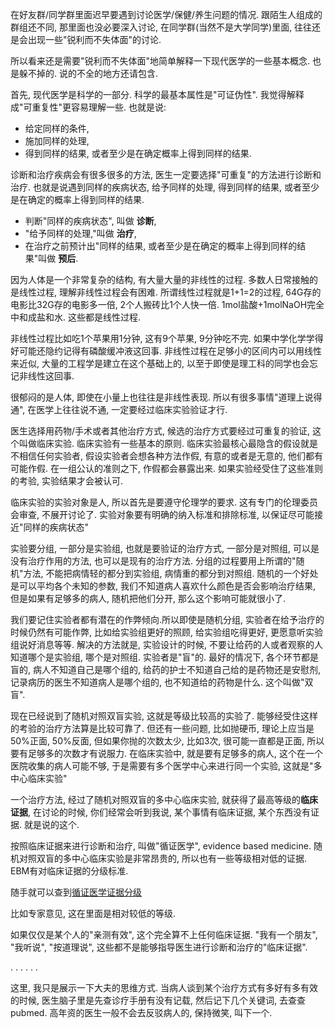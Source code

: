 <!--
.. title: 讨论医学问题前的基础讨论
.. slug: what-is-ebm
.. date: 2018-1-3 16:00:00 UTC+08:00
.. tags:
.. category:
.. link:
.. description:
.. type: text
-->

在好友群/同学群里面迟早要遇到讨论医学/保健/养生问题的情况. 跟陌生人组成的群组还不同, 那里面也没必要深入讨论, 在同学群(当然不是大学同学)里面, 往往还是会出现一些"锐利而不失体面"的讨论.

所以看来还是需要"锐利而不失体面"地简单解释一下现代医学的一些基本概念. 也是躲不掉的. 说的不全的地方还请包含.

首先, 现代医学是科学的一部分. 科学的最基本属性是"可证伪性". 我觉得解释成"可重复性"更容易理解一些. 也就是说:

* 给定同样的条件,
* 施加同样的处理,
* 得到同样的结果, 或者至少是在确定概率上得到同样的结果.
<!-- TEASER_END -->


诊断和治疗疾病会有很多很多的方法, 医生一定要选择"可重复"的方法进行诊断和治疗. 也就是说遇到同样的疾病状态, 给予同样的处理, 得到同样的结果, 或者至少是在确定的概率上得到同样的结果.

* 判断"同样的疾病状态", 叫做 **诊断**,
* "给予同样的处理,"叫做 **治疗**,
* 在治疗之前预计出"同样的结果, 或者至少是在确定的概率上得到同样的结果"叫做 **预后**.

因为人体是一个非常复杂的结构, 有大量大量的非线性的过程. 多数人日常接触的是线性过程, 理解非线性过程会有困难. 所谓线性过程就是1+1=2的过程, 64G存的电影比32G存的电影多一倍, 2个人搬砖比1个人快一倍. 1mol盐酸+1molNaOH完全中和成盐和水. 这些都是线性过程.

非线性过程比如吃1个苹果用1分钟, 这有9个苹果, 9分钟吃不完. 如果中学化学学得好可能还隐约记得有磷酸缓冲液这回事. 非线性过程在足够小的区间内可以用线性来近似, 大量的工程学是建立在这个基础上的, 以至于即使是理工科的同学也会忘记非线性这回事.

很郁闷的是人体, 即使在小量上也往往是非线性表现. 所以有很多事情"道理上说得通", 在医学上往往说不通, 一定要经过临床实验验证才行.

医生选择用药物/手术或者其他治疗方式, 候选的治疗方式要经过可重复的验证, 这个叫做临床实验. 临床实验有一些基本的原则. 临床实验最核心最隐含的假设就是不相信任何实验者, 假设实验者会想各种方法作假, 有意的或者是无意的, 他们都有可能作假. 在一组公认的准则之下, 作假都会暴露出来. 如果实验经受住了这些准则的考验, 实验结果才会被认可.

临床实验的实验对象是人, 所以首先是要遵守伦理学的要求. 这有专门的伦理委员会审查, 不展开讨论了. 实验对象要有明确的纳入标准和排除标准, 以保证尽可能接近"同样的疾病状态"

实验要分组, 一部分是实验组, 也就是要验证的治疗方式, 一部分是对照组, 可以是没有治疗作用的方法, 也可以是现有的治疗方法. 分组的过程要用上所谓的"随机"方法, 不能把病情轻的都分到实验组, 病情重的都分到对照组. 随机的一个好处是可以平均各个未知的参数, 我们不知道病人喜欢什么颜色是否会影响治疗结果, 但是如果有足够多的病人, 随机把他们分开, 那么这个影响可能就很小了.

我们要记住实验者都有潜在的作弊倾向.所以即使是随机分组, 实验者在给予治疗的时候仍然有可能作弊, 比如给实验组更好的照顾, 给实验组吃得更好, 更愿意听实验组说好消息等等. 解决的方法就是, 实验设计的时候, 不要让给药的人或者观察的人知道哪个是实验组, 哪个是对照组. 实验者是"盲"的. 最好的情况下, 各个环节都是盲的, 病人不知道自己是哪个组的, 给药的护士不知道自己给的是药物还是安慰剂, 记录病历的医生不知道病人是哪个组的, 也不知道给的药物是什么. 这个叫做"双盲".

现在已经说到了随机对照双盲实验, 这就是等级比较高的实验了. 能够经受住这样的考验的治疗方法算是比较可靠了. 但还有一些问题, 比如抛硬币, 理论上应当是50%正面, 50%反面, 但如果你抛的次数太少, 比如3次, 很可能一直都是正面, 所以要有足够多的次数才有说服力. 在临床实验中, 就是要有足够多的病人, 这个在一个医院收集的病人可能不够, 于是需要有多个医学中心来进行同一个实验, 这就是"多中心临床实验"

一个治疗方法, 经过了随机对照双盲的多中心临床实验, 就获得了最高等级的**临床证据**, 在讨论的时候, 你们经常会听到我说, 某个事情有临床证据, 某个东西没有证据. 就是说的这个.

按照临床证据来进行诊断和治疗, 叫做"循证医学", evidence based medicine. 随机对照双盲的多中心临床实验是非常昂贵的, 所以也有一些等级相对低的证据. EBM有对临床证据的分级标准.

随手就可以查到[循证医学证据分级](http://www.dxy.cn/bbs/thread/18509031#18509031)

比如专家意见, 这在里面是相对较低的等级.

如果仅仅是某个人的"亲测有效", 这个完全算不上任何临床证据.
"我有一个朋友", "我听说", "按道理说", 这些都不是能够指导医生进行诊断和治疗的"临床证据".

. . . . . .

这里, 我只是展示一下大夫的思维方式. 当病人谈到某个治疗方式有多好有多有效的时候, 医生脑子里是先查诊疗手册有没有记载, 然后记下几个关键词, 去查查pubmed. 高年资的医生一般不会去反驳病人的, 保持微笑, 叫下一个.
